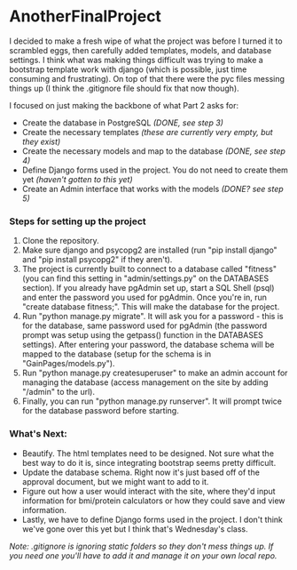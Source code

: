 # AnotherFinalProject

I decided to make a fresh wipe of what the project was before I turned it to scrambled eggs, then carefully added templates, models, and database settings. I think what was making things difficult was trying to make a bootstrap template work with django (which is possible, just time consuming and frustrating). On top of that there were the pyc files messing things up (I think the .gitignore file should fix that now though).

I focused on just making the backbone of what Part 2 asks for:

- Create the database in PostgreSQL *(DONE, see step 3)*
- Create the necessary templates *(these are currently very empty, but they exist)*
- Create the necessary models and map to the database *(DONE, see step 4)*
- Define Django forms used in the project. You do not need to create them yet *(haven't gotten to this yet)*
- Create an Admin interface that works with the models *(DONE? see step 5)*

### Steps for setting up the project

1. Clone  the repository.
2. Make sure django and psycopg2 are installed (run "pip install django" and "pip install psycopg2" if they aren't).
3. The project is currently built to connect to a database called "fitness" (you can find this setting in "admin/settings.py" on the DATABASES section). If you already have pgAdmin set up, start a SQL Shell (psql) and enter the password you used for pgAdmin. Once you're in, run "create database fitness;". This will make the database for the project.
4. Run "python manage.py migrate". It will ask you for a password - this is for the database, same password used for pgAdmin (the password prompt was setup using the getpass() function in the DATABASES settings). After entering your password, the database schema will be mapped to the database (setup for the schema is in "GainPages/models.py").
5. Run "python manage.py createsuperuser" to make an admin account for managing the database (access management on the site by adding "/admin" to the url).
6. Finally, you can run "python manage.py runserver". It will prompt twice for the database password before starting.

### What's Next:

- Beautify. The html templates need to be designed. Not sure what the best way to do it is, since integrating bootstrap seems pretty difficult.
- Update the database schema. Right now it's just based off of the approval document, but we might want to add to it.
- Figure out how a user would interact with the site, where they'd input information for bmi/protein calculators or how they could save and view information.
- Lastly, we have to define Django forms used in the project. I don't think we've gone over this yet but I think that's Wednesday's class.



*Note: .gitignore is ignoring static folders so they don't mess things up. If you need one you'll have to add it and manage it on your own local repo.*
